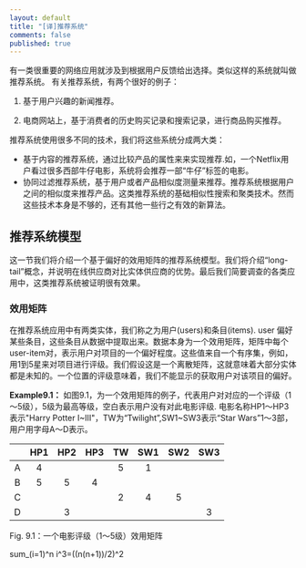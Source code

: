 ```yaml
---
layout: default
title: "[译]推荐系统"
comments: false
published: true
---
```


有一类很重要的网络应用就涉及到根据用户反馈给出选择。类似这样的系统就叫做推荐系统。
有关推荐系统，有两个很好的例子：

1. 基于用户兴趣的新闻推荐。

2. 电商网站上，基于消费者的历史购买记录和搜索记录，进行商品购买推荐。

推荐系统使用很多不同的技术，我们将这些系统分成两大类：

- 基于内容的推荐系统，通过比较产品的属性来来实现推荐.如，一个Netflix用户看过很多西部牛仔电影，系统将会推荐一部“牛仔”标签的电影。
- 协同过滤推荐系统，基于用户或者产品相似度测量来推荐。推荐系统根据用户之间的相似度来推荐产品。这类推荐系统的基础相似性搜索和聚类技术。然而这些技术本身是不够的，还有其他一些行之有效的新算法。


 
## 推荐系统模型

这一节我们将介绍一个基于偏好的效用矩阵的推荐系统模型。我们将介绍“long-tail”概念，并说明在线供应商对比实体供应商的优势。最后我们简要调查的各类应用中，这类推荐系统被证明很有效果。

### 效用矩阵
在推荐系统应用中有两类实体，我们称之为用户(users)和条目(items). user 偏好某些条目，这些条目从数据中提取出来。数据本身为一个效用矩阵，矩阵中每个user-item对，表示用户对项目的一个偏好程度。这些值来自一个有序集，例如，用1到5星来对项目进行评级。我们假设这是一个离散矩阵，这就意味着大部分实体都是未知的。一个位置的评级意味着，我们不能显示的获取用户对该项目的偏好。

**Example9.1：** 如图9.1，为一个效用矩阵的例子，代表用户对对应的一个评级（1～5级），5级为最高等级，空白表示用户没有对此电影评级. 电影名称HP1～HP3表示"Harry Potter I~III"，TW为“Twilight”,SW1~SW3表示“Star Wars”1～3部，用户用字母A～D表示。

|   | HP1 | HP2 | HP3 | TW | SW1 | SW2 | SW3 |
|:-:|:---:|:---:|:---:|:---:|:---:|:---:|:---:|
|A  |  4  |     |     |  5  | 1     |     |     |
|B  |  5  | 5   |  4  |    |     |     |     |
|C  |    |     |     |   2 | 4    | 5  |     |
|D  |     |  3 |     |    |     |     |  3 |

Fig. 9.1：一个电影评级（1～5级）效用矩阵


<div class="ioArea" id="demoRendering">sum_(i=1)^n i^3=((n(n+1))/2)^2</div>